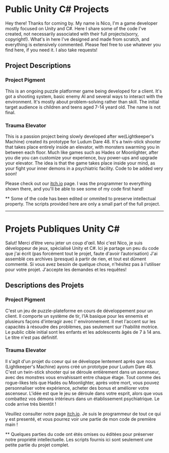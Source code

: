 # Public Unity C# Projects
Hey there! Thanks for coming by. My name is Nico, I'm a game developer mostly focused on Unity and C#. Here I share  some of the code I've created, not necessarily associated with their full projects(sorry, copyright!). What's in here I've designed and made from scratch, and everything is extensively commented. Please feel free to use whatever you find here, if you need it. I also take requests!

## Project Descriptions

### Project Pigment
This is an ongoing puzzle platformer game being developed for a client. It's got a shooting system, basic enemy AI and several ways to interact with the environment. It's mostly about problem-solving rather than skill. 
The initial target audience is children and teens aged 7-14 yeard old.
The name is not final.

### Trauma Elevator
This is a passion project being slowly developed after we(Lightkeeper's Machine) created its prototype for Ludum Dare 48. It's a twin-stick shooter that takes place entirely inside an elevator, with monsters swarming you in between each floor. Much like games such as Hades or Moonlighter, after you die you can customize your experience, buy power-ups and upgrade your elevator. The idea is that the game takes place inside your mind, as your fight your inner demons in a psychiatric facility.
Code to be added very soon!


Please check out our [itch.io](https://lightkeepersmachine.itch.io/) page. I was the programmer to everything shown there, and you'll be able to see some of my code first hand!

** Some of the code has been edited or ommited to preserve intellectual property. The scripts provided here are only a small part of the full project.


----------------

# Projets Publiques Unity C#
Salut! Merci d’être venu jeter un coup d'œil. Moi c'est Nico, je suis développeur de jeux, spécialisé Unity et C#. Ici je partage un peu du code que j'ai écrit (pas forcément tout le projet, faute d'avoir l’autorisation) J'ai assemblé ces archives (presque) à partir de rien, et tout est dûment commenté. Si vous avez besoin de quelque chose, n'hésitez pas à l'utiliser pour votre projet. J'accepte les demandes et les requêtes!

## Descriptions des Projets

### Project Pigment
C'est un jeu de puzzle-plateforme en cours de développement pour un client. Il comporte un système de tir, l’IA basique pour les ennemis et plusieurs façons d'interagir avec l' environnement. Il met l'accent sur les capacités à résoudre des problèmes, pas seulement sur l’habilité motrice. Le public cible initial sont les enfants et les adolescents âgés de 7 à 14 ans. Le titre n'est pas définitif.

### Trauma Elevator
Il s'agit d'un projet du coeur qui se développe lentement après que nous (Lightkeeper's Machine) ayons créé un prototype pour Ludum Dare 48. C'est un twin-stick shooter qui se déroule entièrement dans un ascenseur, avec des monstres vous envahissant entre chaque étage. Tout comme des rogue-likes tels que Hadès ou Moonlighter, après votre mort, vous pouvez personnaliser votre expérience, acheter des bonus et améliorer votre ascenseur. L'idée est que le jeu se déroule dans votre esprit, alors que vous combattez vos démons intérieurs dans un établissement psychiatrique. Le code arrive très bientôt !

Veuillez consulter notre page [itch.io](https://lightkeepersmachine.itch.io/). Je suis le programmeur de tout ce qui y est presenté, et vous pourrez voir une partie de mon code de première main !

    
** Quelques parties du code ont étés omises ou éditées pour préserver notre propriété intellectuelle. Les scripts fournis ici sont seulement une petite partie du projet complet.



